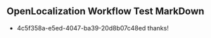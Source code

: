 ## OpenLocalization Workflow Test MarkDown

* 4c5f358a-e5ed-4047-ba39-20d8b07c48ed 
thanks!



<!--HONumber=Jan16_HO3-->
